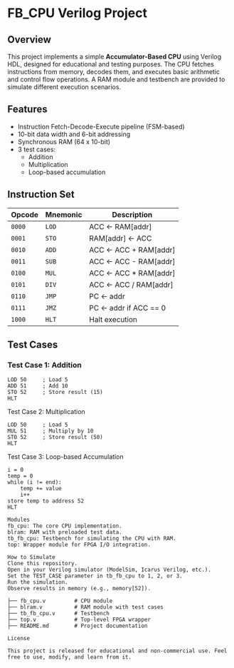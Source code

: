 # FB_CPU Verilog Project

## Overview

This project implements a simple **Accumulator-Based CPU** using Verilog HDL, designed for educational and testing purposes. The CPU fetches instructions from memory, decodes them, and executes basic arithmetic and control flow operations. A RAM module and testbench are provided to simulate different execution scenarios.

## Features

- Instruction Fetch-Decode-Execute pipeline (FSM-based)
- 10-bit data width and 6-bit addressing
- Synchronous RAM (64 x 10-bit)
- 3 test cases:
  - Addition
  - Multiplication
  - Loop-based accumulation

## Instruction Set

| Opcode | Mnemonic | Description                    |
|--------|----------|--------------------------------|
| `0000` | `LOD`    | ACC ← RAM[addr]                |
| `0001` | `STO`    | RAM[addr] ← ACC                |
| `0010` | `ADD`    | ACC ← ACC + RAM[addr]          |
| `0011` | `SUB`    | ACC ← ACC - RAM[addr]          |
| `0100` | `MUL`    | ACC ← ACC * RAM[addr]          |
| `0101` | `DIV`    | ACC ← ACC / RAM[addr]          |
| `0110` | `JMP`    | PC ← addr                      |
| `0111` | `JMZ`    | PC ← addr if ACC == 0          |
| `1000` | `HLT`    | Halt execution                 |

## Test Cases

### Test Case 1: Addition

```assembly
LOD 50     ; Load 5
ADD 51     ; Add 10
STO 52     ; Store result (15)
HLT
```

Test Case 2: Multiplication
```assembly
LOD 50     ; Load 5
MUL 51     ; Multiply by 10
STO 52     ; Store result (50)
HLT
```

Test Case 3: Loop-based Accumulation
```assembly
i = 0
temp = 0
while (i != end):
    temp += value
    i++
store temp to address 52
HLT
```
```assembly
Modules
fb_cpu: The core CPU implementation.
blram: RAM with preloaded test data.
tb_fb_cpu: Testbench for simulating the CPU with RAM.
top: Wrapper module for FPGA I/O integration.
```
```assembly
How to Simulate
Clone this repository.
Open in your Verilog simulator (ModelSim, Icarus Verilog, etc.).
Set the TEST_CASE parameter in tb_fb_cpu to 1, 2, or 3.
Run the simulation.
Observe results in memory (e.g., memory[52]).
```
```assembly
├── fb_cpu.v         # CPU module
├── blram.v          # RAM module with test cases
├── tb_fb_cpu.v      # Testbench
├── top.v            # Top-level FPGA wrapper
├── README.md        # Project documentation
```
```assembly
License

This project is released for educational and non-commercial use. Feel free to use, modify, and learn from it.
```
